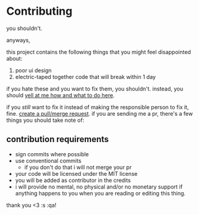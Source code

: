 # Contributing
you shouldn't.

anyways,

this project contains the following things that you might
feel disappointed about:
1. poor ui design
2. electric-taped together code that will break within 1 day

if you hate these and you want to fix them, you shouldn't.
instead, you should [yell at me how and what to do here](https://github.com/kcomain/unnamed-launcher/issues/new). 

if you *still* want to fix it instead of making the responsible person to fix it, fine. [create a pull/merge request](https://github.com/kcomain/unnamed-launcher/pulls).
if you are sending me a pr, there's a few things you should take note of:

## contribution requirements
- sign commits where possible
- use conventional commits 
  - if you don't do that i will not merge your pr
- your code will be licensed under the MIT license
- you will be added as contributor in the credits
- i will provide no mental, no physical and/or no monetary support if anything happens to you when you are reading or editing this thing.

thank you <3
:s
:qa!
